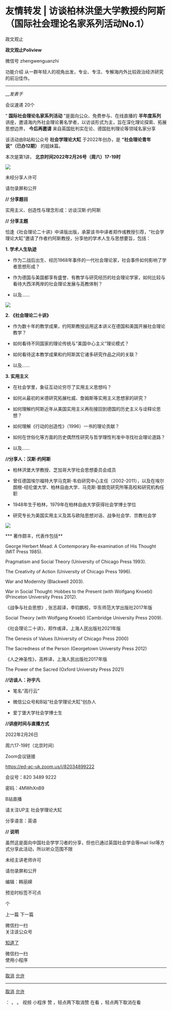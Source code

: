 

#  友情转发 | 访谈柏林洪堡大学教授约阿斯（国际社会理论名家系列活动No.1）

政文观止  

**政文观止Poliview** 

微信号 zhengwenguanzhi

功能介绍 从一群年轻人的视角出发，专业、专注、专解海内外比较政治经济研究的前沿佳作。

____

___发表于_

会议速递 20个

“ **国际社会理论名家系列活动** ”是面向公众、免费参与、在线直播的 **半年度系列**
讲座，邀请海内外社会理论著名学者，以访谈形式为主，旨在深化理论探索、拓展思想边界， **今后再邀请** 来自英国批判实在论、德国批判理论等领域名家分享

  

该活动由B站和公众号 **社会学理论大缸** 于2022年创办，是 **“社会理论青年说”（已办12期）** 的姐妹篇。

  

本次是第1讲， **北京时间2022年2月26号（周六）17-19时**  

  
![](/images/17/2.png)

未经分享人许可

请勿录屏和公开  

 **//** **分享题目**

实用主义、创造性与理念形成：访谈汉斯·约阿斯

  

 **//** **分享主题**

恰逢《社会理论二十讲》中译版出版，承蒙该书中译者郑作彧教授引荐，“社会学理论大缸”邀请了作者约阿斯教授，分享他的学术人生与思想要旨，包括：

  

 **1\. 学术人生轨迹**

* 作为二战后出生、经历1968年事件的一代社会理论家，社会事件如何影响了学者思想形成？

* 作为德国与美国都享有盛誉、有教学与研究经历的社会理论学家，如何比较与看待大西洋两岸的社会理论发展与高教体制？

* 以及……

![](/images/17/3.png)

 **2\. 《社会理论二十讲》**

* 作为数十年的教学成果，约阿斯教授运用这本讲义在德国和美国开展社会理论教学？

* 如何看待不同国家的理论传统与“美国中心主义”理论模式？

* 如何看待这本教学成果和约阿斯其它诸多研究作品之间的关联？

* 以及……

  

 **3\. 实用主义**

* 在社会学里，象征互动论穷尽了实用主义思想吗？

* 如何从最初的米德研究拓展杜威、詹姆斯等实用主义思想家的研究？

* 如何理解约阿斯近年从美国实用主义再衔接回到德国的历史主义与诠释论思想？

* 如何理解《行动的创造性》（1996）一书的理论贡献？

* 如何在世俗化等方面的历史偶然性研究与哲学理性判准中寻找社会理论道路？

* 以及……

  

 **//分享人：汉斯·约阿斯**

* 柏林洪堡大学教授、芝加哥大学社会思想委员会成员  

* 曾任德国埃尔福特大学马克斯·韦伯研究中心主任（2002-2011），以及在埃尔朗根-纽伦堡大学、柏林自由大学、马克斯·普朗克研究所等高校和研究机构任职

* 1948年生于柏林，1979年在柏林自由大学获得社会学博士学位

* 研究专长为美国实用主义及其与欧陆思想对话、战争社会学、宗教社会学

![](/images/17/4.png)

 *** 著作颇丰，代表作包括**

George Herbert Mead: A Contemporary Re-examination of His Thought (MIT Press
1985).

Pragmatism and Social Theory (University of Chicago Press 1993).

The Creativity of Action (University of Chicago Press 1996).

  

War and Modernity (Blackwell 2003).  

War in Social Thought: Hobbes to the Present (with Wolfgang Knoebl) (Princeton
University Press 2012).

《战争与社会思想》, 张志超译，李钧鹏校，华东师范大学出版社2017年版

  

Social Theory (with Wolfgang Knoebl) (Cambridge University Press 2009).

《社会理论二十讲》，郑作彧译，上海人民出版社2021年版  

  

The Genesis of Values (University of Chicago Press 2000)

The Sacredness of the Person (Georgetown University Press 2012)

《人之神圣性》，高桦译，上海人民出版社2017年版

The Power of the Sacred (Oxford University Press 2021)

  

 **//访谈人：孙宇凡**

* 笔名“高行云”

* 微信公众号和B站“社会学理论大缸”创办人

* 爱丁堡大学社会学博士生

  

 **//讲座时间与直播方式**

2022年2月26日

周六17-19时（北京时间）

  

Zoom会议链接

https://ed-ac-uk.zoom.us/j/82034899222

会议号：820 3489 9222  

密码：4MWhXnB9

  

B站直播  

请关注UP主 社会学理论大缸

  

分享语言：英语

  

 **// 说明**

虽然这是面向中国社会学学习者的分享，但也已通过英国社会学会等mail list等方式分享此活动，所以听众范围不限

  

未经主讲老师许可  

请勿录屏和公开  

  
编辑：韩丽嵘  
  

预览时标签不可点



个

上一篇 下一篇



微信扫一扫  
关注该公众号

[知道了](javascript:;)

 微信扫一扫  
使用小程序

****

[取消](javascript:void\(0\);) [允许](javascript:void\(0\);)

****

[取消](javascript:void\(0\);) [允许](javascript:void\(0\);)

： ， 。 视频 小程序 赞 ，轻点两下取消赞 在看 ，轻点两下取消在看

